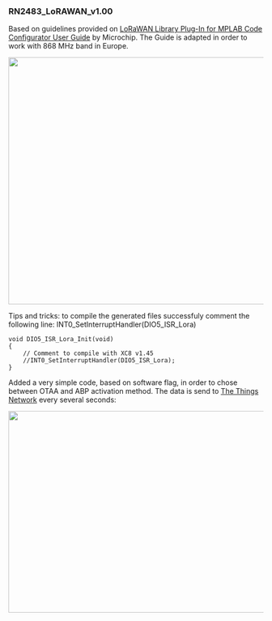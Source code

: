 ### RN2483_LoRAWAN_v1.00

Based on guidelines provided on [LoRaWAN Library Plug-In for MPLAB Code Configurator User Guide](https://github.com/kamval/RN2483/blob/master/Documents/40001864B.pdf) by Microchip. The Guide is adapted in order to work with 868 MHz band in Europe.

<p align="center">
  <img width="1000" height="489" src="https://github.com/kamval/RN2483/blob/master/Documents/RN2483_LoRAWAN_v1.00.X.png">
</p>

Tips and tricks: to compile the generated files successfuly comment the following line: INT0_SetInterruptHandler(DIO5_ISR_Lora)

```
void DIO5_ISR_Lora_Init(void)
{
    // Comment to compile with XC8 v1.45
    //INT0_SetInterruptHandler(DIO5_ISR_Lora);
}
```

Added a very simple code, based on software flag, in order to chose between OTAA and ABP activation method. 
The data is send to [The Things Network](https://www.thethingsnetwork.org/) every several seconds:

<p align="center">
  <img width="1000" height="399" src="https://github.com/kamval/RN2483/blob/master/Documents/TTN_RN2483_LoRAWAN_v1.00.X.png">
</p>
